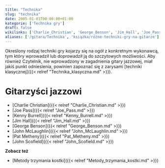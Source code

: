 ```yaml
---
title: "Technika"
slug: "technika"
date: 2005-01-01T00:00:00+01:00
kategorie: ['Technika gry']
draft: false
wikilinks: ['Charlie_Christian', 'George_Benson', 'Jim_Hall', 'Joe_Pass', 'John_McLaughlin', 'John_Scofield', 'Kenny_Burrell', 'Metody_trzymania_kostki', 'Pat_Metheny', 'technika_klasyczna']
aliases: ['/gitara/Technika', 'książka/różne-techniki-gry-na-gitarze']
---
```

Określony rodzaj techniki gry kojarzy się na ogół z konkretnym
wykonawcą, tym który wprowadził lub doprowadził ją do szczytowych
możliwości. Aby również Czytelnik, nie wprowadzony w zagadnienia gitary
jazzowej, miał jakiś punkt odniesienia, powinien zapoznać się z zarysami
[techniki klasycznej]({{< relref "Technika_klasyczna.md" >}}).

# Gitarzyści jazzowi

  - [Charlie Christian]({{< relref "Charlie_Christian.md" >}})
  - [Joe Pass]({{< relref "Joe_Pass.md" >}})
  - [Kenny Burrell]({{< relref "Kenny_Burrell.md" >}})
  - [Jim Hall]({{< relref "Jim_Hall.md" >}})
  - [George Benson]({{< relref "George_Benson.md" >}})
  - [John McLaughlin]({{< relref "John_McLaughlin.md" >}})
  - [Pat Metheny]({{< relref "Pat_Metheny.md" >}})
  - [John Scofield]({{< relref "John_Scofield.md" >}})

**Zobacz też**

  - [Metody trzymania kostki]({{< relref "Metody_trzymania_kostki.md" >}})

